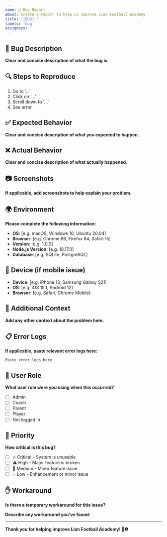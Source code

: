 ```yaml
---
name: 🐛 Bug Report
about: Create a report to help us improve Lion Football Academy
title: '[BUG] '
labels: 'bug'
assignees: ''
---
```


## 🐛 Bug Description

**Clear and concise description of what the bug is.**

## 🔍 Steps to Reproduce

1. Go to '...'
2. Click on '...'
3. Scroll down to '...'
4. See error

## ✅ Expected Behavior

**Clear and concise description of what you expected to happen.**

## ❌ Actual Behavior

**Clear and concise description of what actually happened.**

## 📷 Screenshots

**If applicable, add screenshots to help explain your problem.**

## 🌍 Environment

**Please complete the following information:**

- **OS**: [e.g. macOS, Windows 10, Ubuntu 20.04]
- **Browser**: [e.g. Chrome 96, Firefox 94, Safari 15]
- **Version**: [e.g. 1.0.0]
- **Node.js Version**: [e.g. 18.17.0]
- **Database**: [e.g. SQLite, PostgreSQL]

## 📱 Device (if mobile issue)

- **Device**: [e.g. iPhone 13, Samsung Galaxy S21]
- **OS**: [e.g. iOS 15.1, Android 12]
- **Browser**: [e.g. Safari, Chrome Mobile]

## 🔗 Additional Context

**Add any other context about the problem here.**

## 📋 Error Logs

**If applicable, paste relevant error logs here:**

```
Paste error logs here
```

## 🎯 User Role

**What user role were you using when this occurred?**

- [ ] Admin
- [ ] Coach  
- [ ] Parent
- [ ] Player
- [ ] Not logged in

## 🚨 Priority

**How critical is this bug?**

- [ ] 🔥 Critical - System is unusable
- [ ] ⚠️ High - Major feature is broken
- [ ] 📝 Medium - Minor feature issue
- [ ] 💡 Low - Enhancement or minor issue

## ✋ Workaround

**Is there a temporary workaround for this issue?**

**Describe any workaround you've found:**

---

**Thank you for helping improve Lion Football Academy! 🦁⚽**